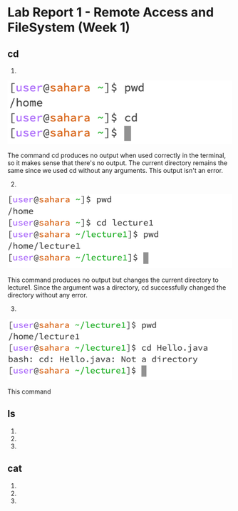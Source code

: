 # Lab Report 1 - Remote Access and FileSystem (Week 1)

## cd
  1.
![Image](cd1.png)

The command cd produces no output when used correctly in the terminal, so it makes sense that there's no output. The current directory remains the same since we used cd without any arguments. This output isn't an error.


  2.
![Image](cd2.png)

This command produces no output but changes the current directory to lecture1. Since the argument was a directory, cd successfully changed the directory without any error.


  3.
![Image](cd3.png)

This command 


## ls
  1. 
  2. 
  3.

## cat
  1. 
  2. 
  3.
